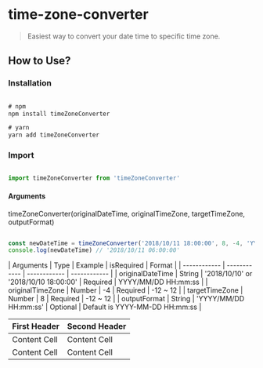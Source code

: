 # time-zone-converter

> Easiest way to convert your date time to specific time zone.

## How to Use?
### Installation

```javascript

# npm 
npm install timeZoneConverter

# yarn
yarn add timeZoneConverter

```

### Import
```javascript

import timeZoneConverter from 'timeZoneConverter'

```
#### Arguments

timeZoneConverter(originalDateTime, originalTimeZone, targetTimeZone, outputFormat)


```javascript

const newDateTime = timeZoneConverter('2018/10/11 18:00:00', 8, -4, 'YYYY/MM/DD HH:mm:ss')
console.log(newDateTime) // '2018/10/11 06:00:00'

```

| Arguments | Type | Example | isRequired | Format |
| ------------ | ------------ | ------------ | ------------ |
| originalDateTime | String | '2018/10/10' or '2018/10/10 18:00:00' | Required | YYYY/MM/DD HH:mm:ss |
| originalTimeZone | Number | -4 | Required | -12 ~ 12 |
| targetTimeZone | Number | 8 | Required | -12 ~ 12 |
| outputFormat | String | 'YYYY/MM/DD HH:mm:ss' |  Optional | Default is YYYY-MM-DD HH:mm:ss |


| First Header  | Second Header |
| ------------- | ------------- |
| Content Cell  | Content Cell  |
| Content Cell  | Content Cell  |